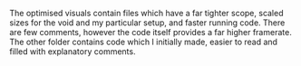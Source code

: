 The optimised visuals contain files which have a far tighter scope, scaled sizes for the void and my particular setup, and faster running code.
There are few comments, however the code itself provides a far higher framerate. The other folder contains code which I initially made,
easier to read and filled with explanatory comments.
